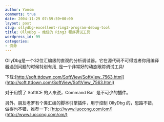 ```yaml
---
author: Yonsm
comments: true
date: 2004-11-29 07:59:59+00:00
layout: post
slug: ollydbg-excellent-ring3-program-debug-tool
title: OllyDbg - 绝佳的 Ring3 程序调试工具
wordpress_id: 99
categories:
- 资源
---
```


OllyDbg是一个32位汇编级的直观的分析调试器。它在源代码不可得或者你用编译器遇到问题的时候特别有用, 是一个非常好的动态跟踪调试工具!

下载:[http://soft.ttdown.com/SoftView/SoftView_7563.html](http://soft.ttdown.com/SoftView/SoftView_7563.html)

对于用惯了 SoftICE 的人来说，Command Bar  是不可少的插件。

另外，朋友老罗有个类汇编的脚本引擎插件，用于控制 OllyDbg 的，思路不错，做得也不错，推荐一下: [http://www.luocong.com/om/](http://www.luocong.com/om/)
